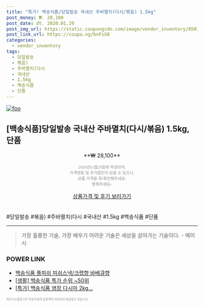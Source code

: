 ```yaml
--- 
title: "특가! 백송식품/당일발송 국내산 주바멸치(다시/볶음) 1.5kg" 
post_money: ₩. 28,100 
post_date: dt. 2020.01.29 
post_img_url: https://static.coupangcdn.com/image/vendor_inventory/0501/f299c76dd1f916ed7c5f69ee94772c9a453ce28b80aa941fbbc70bce9352.jpg 
post_link_url: https://coupa.ng/bnFsX8 
categories: 
  - vendor_inventory 
tags: 
  - 당일발송 
  - 볶음) 
  - 주바멸치(다시 
  - 국내산 
  - 1.5kg 
  - 백송식품 
  - 단품 
--- 
```

[![foo](https://static.coupangcdn.com/image/vendor_inventory/0501/f299c76dd1f916ed7c5f69ee94772c9a453ce28b80aa941fbbc70bce9352.jpg)](https://coupa.ng/bnFsX8) 

## [백송식품]당일발송 국내산 주바멸치(다시/볶음) 1.5kg, 단품 
<p style="text-align: center;">**₩ 28,100**</p> 
<p style="text-align: center;"><span style="color: #898c8f; font-family: Georgia,Times,serif; font-size: 0.75em;">2020년01월29일에 작성되어, <br>가격변동 및 추가할인이 있을 수 있으니,<br> 상품 가격을 꼭!확인해주세요.<br>행복하세요~</span> 
</p>	 
<div markdown="0" style="text-align: center;"><a href="https://coupa.ng/bnFsX8" class="btn btn--success">상품가격 및 후기 보러가기</a></div> 
<br><br> 
  #당일발송 #볶음) #주바멸치(다시 #국내산 #1.5kg #백송식품 #단품 
<hr> 

> 가장 훌륭한 기술, 가장 배우기 어려운 기술은 세상을 살아가는 기술이다. - 메이시 


### POWER LINK

* <a href="https://blog.naver.com/fasyy4321/221788527456" target="_blank">백송식품 풀피쉬 피쉬스낵/크랩향 바베큐향</a>
* <a href="https://blog.naver.com/sakai111/221788380635" target="_blank"> [생활] 백송식품 특가 순위 ~50위</a>
* <a href="https://blog.naver.com/santokki14/221790104524" target="_blank">[특가] 백송식품 염장 다시마 2kg...</a>

<span style="color: #898c8f; font-family: Georgia,Times,serif; font-size: 0.55em;">파트너스활동으로 작성자에게 일정액의 커미션이 제공될수 있습니다.</span> 
